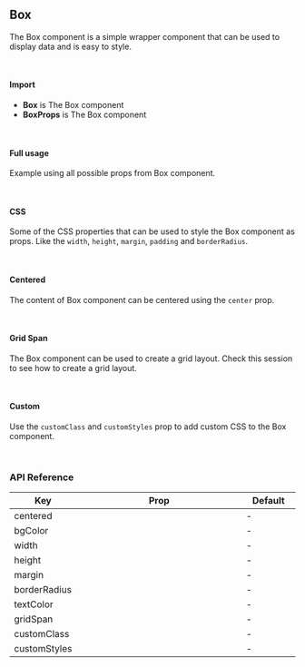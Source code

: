 ## Box

The Box component is a simple wrapper component that can be used to display data and is easy to style.

<div>
	<LeSourceButton url="https://github.com/hiimlex/leux/tree/main/src/components/Box"></LeSourceButton>
</div>

<br/>

#### Import

<div>
	<ImportPreview></ImportPreview>
</div>

- **Box** is The Box component
- **BoxProps** is The Box component

<br/>

#### Full usage

Example using all possible props from Box component.

<div>
	<BoxCompletePreview></BoxCompletePreview>
</div>

<br/>

#### CSS

Some of the CSS properties that can be used to style the Box component as props. Like the `width`, `height`, `margin`, `padding` and `borderRadius`.

<div>
	<BoxCssPreview></BoxCssPreview>
</div>

<br/>

#### Centered

The content of Box component can be centered using the `center` prop.

<div>
	<BoxCenteredPreview></BoxCenteredPreview>
</div>

<br/>

#### Grid Span

The Box component can be used to create a grid layout. Check <NavLink to="/layout/grid#span">this</NavLink> session to see how to create a grid layout.

<br/>

#### Custom

Use the `customClass` and `customStyles` prop to add custom CSS to the Box component.

<div>
	<BoxCustomPreview></BoxCustomPreview>
</div>

<br/>

### API Reference

<div>
<table width="100%">
<thead>
<tr>
<th width="10%">Key</th>
<th width="70%">Prop</th>
<th width="20%">Default</th>
</tr>
</thead>
<tbody>
<tr>
<td>centered</td>
<td><Code children="'boolean'" language="jsx"></Code></td>
<td>-</td>
</tr>
<tr>
<td>bgColor</td>
<td><Code children="'primary' | 'secondary' | 'success' | 'danger' | 'warning' | 'default'" language="jsx"></Code></td>
<td>-</td>
</tr>
<tr>
<td>width</td>
<td><Code children="React.CSSProperties['width']" language="jsx"></Code></td>
<td>-</td>
</tr>
<tr>
<td>height</td>
<td><Code children="React.CSSProperties['height']" language="jsx"></Code></td>
<td>-</td>
</tr>
<tr>
<td>margin</td>
<td><Code children="React.CSSProperties['margin']" language="jsx"></Code></td>
<td>-</td>
</tr>
<tr>
<td>borderRadius</td>
<td><Code children="React.CSSProperties['borderRadius']" language="jsx"></Code></td>
<td>-</td>
</tr>
<tr>
<td>textColor</td>
<td><Code children="'dark' | 'light' | 'darker' | 'lighter'" language="jsx"></Code></td>
<td>-</td>
</tr>
<tr>
<td>gridSpan</td>
<td><Code children="{ 'row': 1, 'col': 0 }" language="jsx"></Code></td>
<td>-</td>
</tr>
<tr>
<td>customClass</td>
<td><Code children="'string'" language="jsx"></Code></td>
<td>-</td>
</tr>
<tr>
<td>customStyles</td>
<td><Code children="React.CSSProperties" language="jsx"></Code></td>
<td>-</td>
</tr>
</tbody>
</table>
</div>

<br/>

